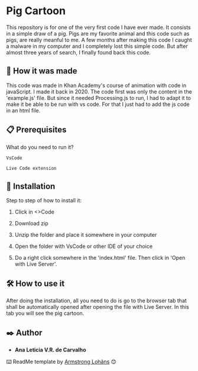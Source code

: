 # Pig Cartoon

This repository is for one of the very first code I have ever made. It consists in a simple draw of a pig.
Pigs are my favorite animal and this code such as pigs, are really meanful to me.
A few months after making this code I caught a malware in my computer and I completely lost this simple code. But after almost three years of search, I finally found back this code.

## 🚀 How it was made

This code was made in Khan Academy's course of animation with code in javaScript. I made it back in 2020.
The code first was only the content in the 'example.js' file. But since it needed Processing.js to run, I had to adapt it to make it be able to be run with vs code. For that I just had to add the js code in an html file.

## 📋 Prerequisites

What do you need to run it?

```
VsCode
```

```
Live Code extension
```

## 🔧 Installation

Step to step of how to install it:

1. Click in <>Code

2. Download zip

3. Unzip the folder and place it somewhere in your computer

4. Open the folder with VsCode or other IDE of your choice

5. Do a right click somewhere in the 'index.html' file. Then click in 'Open with Live Server'.

## 🛠️ How to use it

After doing the installation, all you need to do is go to the browser tab that shall be automatically opened after opening the file with Live Server.
In this tab you will see the pig cartoon.

## ✒️ Author

- **Ana Leticia V.R. de Carvalho**

⌨️ ReadMe template by [Armstrong Lohãns](https://gist.github.com/lohhans) 😊
